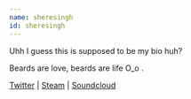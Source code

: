 ```yaml
---
name: sheresingh
id: sheresingh
---
```

Uhh I guess this is supposed to be my bio huh?

Beards are love, beards are life O_o .

[Twitter](https://twitter.com/sheresingh_) | [Steam](http://steamcommunity.com/id/mrtsingh/) | [Soundcloud](https://soundcloud.com/sheresingh)